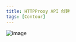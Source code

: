 ```yaml
---
title: HTTPProxy API 创建
tags: [Contour]
---
```


![image](http://ipic-typora-samzong.oss-cn-qingdao.aliyuncs.com//uPic/1656143430499-95313685-6fdf-48ec-a0e8-e3042caaf042.jpeg?x-oss-process=image/resize,w_960,m_lfit)
